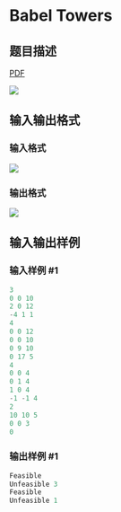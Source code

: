 # Babel Towers

## 题目描述

[problemUrl]: https://uva.onlinejudge.org/index.php?option=com_onlinejudge&Itemid=8&category=23&page=show_problem&problem=2057

[PDF](https://uva.onlinejudge.org/external/111/p11116.pdf)

![](https://cdn.luogu.com.cn/upload/vjudge_pic/UVA11116/dc3f70a6c073a2eca9c6f5184353b61b9ef4c424.png)

## 输入输出格式

### 输入格式

![](https://cdn.luogu.com.cn/upload/vjudge_pic/UVA11116/26d0807695cd11bb38dffbdabbb7f611ec41a514.png)

### 输出格式

![](https://cdn.luogu.com.cn/upload/vjudge_pic/UVA11116/d98c4889d292d0eda08bd650e03191530e90e5b4.png)

## 输入输出样例

### 输入样例 #1

```cpp
3
0 0 10
2 0 12
-4 1 1
4
0 0 12
0 0 10
0 9 10
0 17 5
4
0 0 4
0 1 4
1 0 4
-1 -1 4
2
10 10 5
0 0 3
0
```


### 输出样例 #1

```cpp
Feasible
Unfeasible 3
Feasible
Unfeasible 1
```


